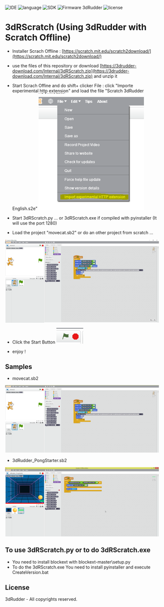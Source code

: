 
![IDE](https://img.shields.io/badge/IDE-Scratch%202%20OffLine-green.svg)
![language](https://img.shields.io/badge/Language-Python-green.svg) 
![SDK](https://img.shields.io/badge/SDK-3dRudder%201.01-yellow.svg)
![Firmware 3dRudder](https://img.shields.io/badge/Firmware%203dRudder-%3E%20v1.3.5.9-brightgreen.svg)
![license](https://img.shields.io/github/license/mashape/apistatus.svg)


# 3dRScratch (Using 3dRudder with Scratch Offline) 

- Installer Scrach Offline : [https://scratch.mit.edu/scratch2download/](https://scratch.mit.edu/scratch2download/) 
- use the files of this repository or download [https://3drudder-download.com/Internal/3dRScratch.zip](https://3drudder-download.com/Internal/3dRScratch.zip) and unzip it 
- Start Scrach Offine and do shift+ clicker File  :
 click "Importe experimental http extension"  and load the file "Scratch 3dRudder English.s2e" 
![Importe experimental http extension](https://github.com/3DRudder/3dRScratch/blob/master/image/load%20ext.png?raw=true "Importe experimental http extension")


- Start 3dRScratch.py ... or 3dRScratch.exe if compiled with pyinstaller (It will use the port 1280) 

- Load the project "movecat.sb2" or do an other project from scratch ... 

![movecat.sb2](https://github.com/3DRudder/3dRScratch/blob/master/image/ScratchSample.png?raw=true "movecat.sb2")

- Click the Start Button 
![Start Button ](https://github.com/3DRudder/3dRScratch/blob/master/image/ScratchButtonPlay.png?raw=true "Start Button")

- enjoy ! 


## Samples

- movecat.sb2

![movecat Screen](https://github.com/3DRudder/3dRScratch/blob/master/image/movecat.png?raw=true "movecat Screen")

- 3dRudder_PongStarter.sb2

![3dRudder_PongStarter Screen](https://github.com/3DRudder/3dRScratch/blob/master/image/3dRudder_PongStarter.png?raw=true "3dRudder_PongStarter Screen")


## To use 3dRScratch.py or to do 3dRScratch.exe

- You need to install blockext with blockext-master\setup.py 
- To do the 3dRScratch.exe You need to install pyinstaller and execute CreateVersion.bat

## License

3dRudder - All copyrights reserved.

